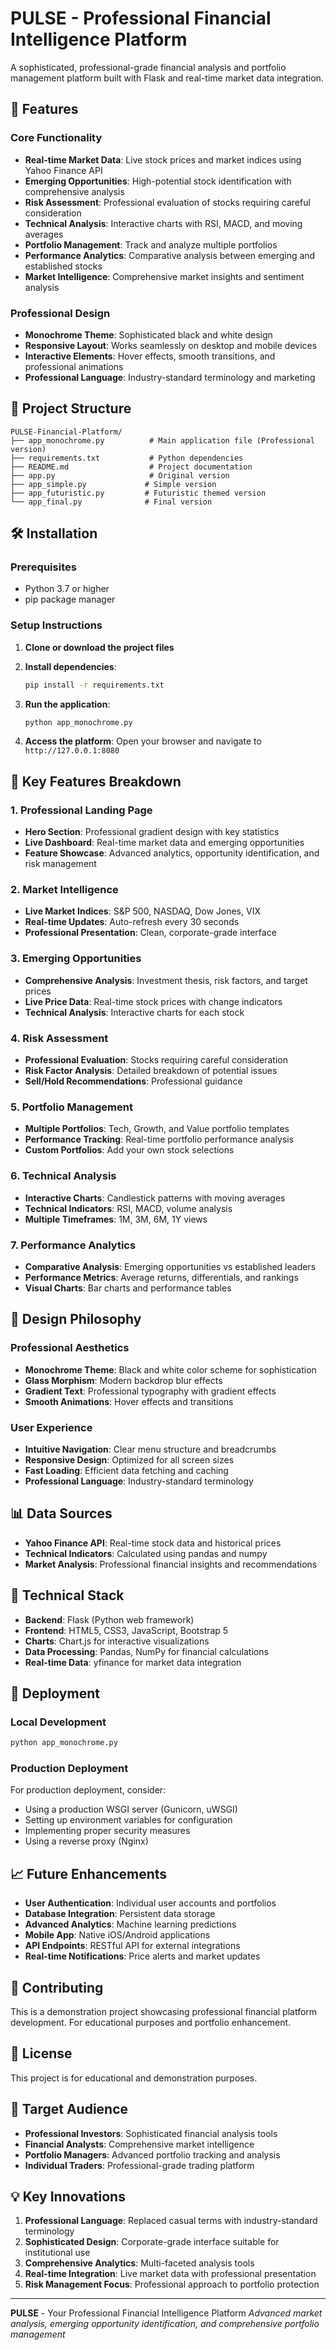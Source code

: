 # PULSE - Professional Financial Intelligence Platform

A sophisticated, professional-grade financial analysis and portfolio management platform built with Flask and real-time market data integration.

## 🚀 Features

### Core Functionality
- **Real-time Market Data**: Live stock prices and market indices using Yahoo Finance API
- **Emerging Opportunities**: High-potential stock identification with comprehensive analysis
- **Risk Assessment**: Professional evaluation of stocks requiring careful consideration
- **Technical Analysis**: Interactive charts with RSI, MACD, and moving averages
- **Portfolio Management**: Track and analyze multiple portfolios
- **Performance Analytics**: Comparative analysis between emerging and established stocks
- **Market Intelligence**: Comprehensive market insights and sentiment analysis

### Professional Design
- **Monochrome Theme**: Sophisticated black and white design
- **Responsive Layout**: Works seamlessly on desktop and mobile devices
- **Interactive Elements**: Hover effects, smooth transitions, and professional animations
- **Professional Language**: Industry-standard terminology and marketing

## 📁 Project Structure

```
PULSE-Financial-Platform/
├── app_monochrome.py          # Main application file (Professional version)
├── requirements.txt           # Python dependencies
├── README.md                  # Project documentation
├── app.py                     # Original version
├── app_simple.py             # Simple version
├── app_futuristic.py         # Futuristic themed version
└── app_final.py              # Final version
```

## 🛠️ Installation

### Prerequisites
- Python 3.7 or higher
- pip package manager

### Setup Instructions

1. **Clone or download the project files**

2. **Install dependencies**:
   ```bash
   pip install -r requirements.txt
   ```

3. **Run the application**:
   ```bash
   python app_monochrome.py
   ```

4. **Access the platform**:
   Open your browser and navigate to `http://127.0.0.1:8080`

## 🎯 Key Features Breakdown

### 1. Professional Landing Page
- **Hero Section**: Professional gradient design with key statistics
- **Live Dashboard**: Real-time market data and emerging opportunities
- **Feature Showcase**: Advanced analytics, opportunity identification, and risk management

### 2. Market Intelligence
- **Live Market Indices**: S&P 500, NASDAQ, Dow Jones, VIX
- **Real-time Updates**: Auto-refresh every 30 seconds
- **Professional Presentation**: Clean, corporate-grade interface

### 3. Emerging Opportunities
- **Comprehensive Analysis**: Investment thesis, risk factors, and target prices
- **Live Price Data**: Real-time stock prices with change indicators
- **Technical Analysis**: Interactive charts for each stock

### 4. Risk Assessment
- **Professional Evaluation**: Stocks requiring careful consideration
- **Risk Factor Analysis**: Detailed breakdown of potential issues
- **Sell/Hold Recommendations**: Professional guidance

### 5. Portfolio Management
- **Multiple Portfolios**: Tech, Growth, and Value portfolio templates
- **Performance Tracking**: Real-time portfolio performance analysis
- **Custom Portfolios**: Add your own stock selections

### 6. Technical Analysis
- **Interactive Charts**: Candlestick patterns with moving averages
- **Technical Indicators**: RSI, MACD, volume analysis
- **Multiple Timeframes**: 1M, 3M, 6M, 1Y views

### 7. Performance Analytics
- **Comparative Analysis**: Emerging opportunities vs established leaders
- **Performance Metrics**: Average returns, differentials, and rankings
- **Visual Charts**: Bar charts and performance tables

## 🎨 Design Philosophy

### Professional Aesthetics
- **Monochrome Theme**: Black and white color scheme for sophistication
- **Glass Morphism**: Modern backdrop blur effects
- **Gradient Text**: Professional typography with gradient effects
- **Smooth Animations**: Hover effects and transitions

### User Experience
- **Intuitive Navigation**: Clear menu structure and breadcrumbs
- **Responsive Design**: Optimized for all screen sizes
- **Fast Loading**: Efficient data fetching and caching
- **Professional Language**: Industry-standard terminology

## 📊 Data Sources

- **Yahoo Finance API**: Real-time stock data and historical prices
- **Technical Indicators**: Calculated using pandas and numpy
- **Market Analysis**: Professional financial insights and recommendations

## 🔧 Technical Stack

- **Backend**: Flask (Python web framework)
- **Frontend**: HTML5, CSS3, JavaScript, Bootstrap 5
- **Charts**: Chart.js for interactive visualizations
- **Data Processing**: Pandas, NumPy for financial calculations
- **Real-time Data**: yfinance for market data integration

## 🚀 Deployment

### Local Development
```bash
python app_monochrome.py
```

### Production Deployment
For production deployment, consider:
- Using a production WSGI server (Gunicorn, uWSGI)
- Setting up environment variables for configuration
- Implementing proper security measures
- Using a reverse proxy (Nginx)

## 📈 Future Enhancements

- **User Authentication**: Individual user accounts and portfolios
- **Database Integration**: Persistent data storage
- **Advanced Analytics**: Machine learning predictions
- **Mobile App**: Native iOS/Android applications
- **API Endpoints**: RESTful API for external integrations
- **Real-time Notifications**: Price alerts and market updates

## 🤝 Contributing

This is a demonstration project showcasing professional financial platform development. For educational purposes and portfolio enhancement.

## 📄 License

This project is for educational and demonstration purposes.

## 🎯 Target Audience

- **Professional Investors**: Sophisticated financial analysis tools
- **Financial Analysts**: Comprehensive market intelligence
- **Portfolio Managers**: Advanced portfolio tracking and analysis
- **Individual Traders**: Professional-grade trading platform

## 💡 Key Innovations

1. **Professional Language**: Replaced casual terms with industry-standard terminology
2. **Sophisticated Design**: Corporate-grade interface suitable for institutional use
3. **Comprehensive Analytics**: Multi-faceted analysis tools
4. **Real-time Integration**: Live market data with professional presentation
5. **Risk Management Focus**: Professional approach to portfolio protection

---

**PULSE** - Your Professional Financial Intelligence Platform
*Advanced market analysis, emerging opportunity identification, and comprehensive portfolio management* 